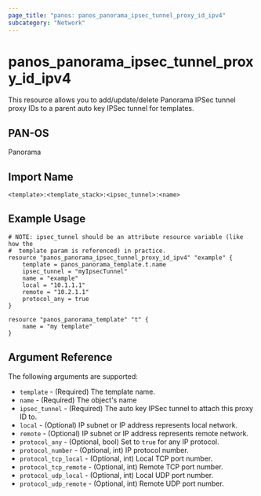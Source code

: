 ```yaml
---
page_title: "panos: panos_panorama_ipsec_tunnel_proxy_id_ipv4"
subcategory: "Network"
---
```


# panos_panorama_ipsec_tunnel_proxy_id_ipv4

This resource allows you to add/update/delete Panorama IPSec tunnel proxy IDs
to a parent auto key IPSec tunnel for templates.


## PAN-OS

Panorama


## Import Name

```
<template>:<template_stack>:<ipsec_tunnel>:<name>
```


## Example Usage

```hcl
# NOTE: ipsec_tunnel should be an attribute resource variable (like how the
#  template param is referenced) in practice.
resource "panos_panorama_ipsec_tunnel_proxy_id_ipv4" "example" {
    template = panos_panorama_template.t.name
    ipsec_tunnel = "myIpsecTunnel"
    name = "example"
    local = "10.1.1.1"
    remote = "10.2.1.1"
    protocol_any = true
}

resource "panos_panorama_template" "t" {
    name = "my template"
}
```

## Argument Reference

The following arguments are supported:

* `template` - (Required) The template name.
* `name` - (Required) The object's name
* `ipsec_tunnel` - (Required) The auto key IPSec tunnel to attach this 
  proxy ID to.
* `local` - (Optional) IP subnet or IP address represents local network.
* `remote` - (Optional) IP subnet or IP address represents remote network.
* `protocol_any` - (Optional, bool) Set to `true` for any IP protocol.
* `protocol_number` - (Optional, int) IP protocol number.
* `protocol_tcp_local` - (Optional, int) Local TCP port number.
* `protocol_tcp_remote` - (Optional, int) Remote TCP port number.
* `protocol_udp_local` - (Optional, int) Local UDP port number.
* `protocol_udp_remote` - (Optional, int) Remote UDP port number.
